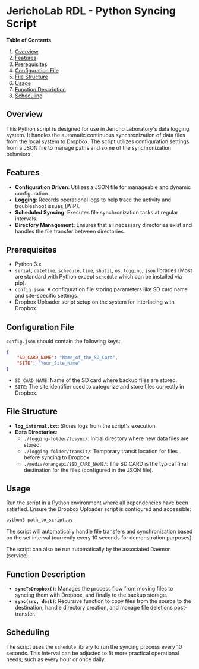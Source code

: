 
# JerichoLab RDL - Python Syncing Script


**Table of Contents**


  1. [Overview](#overview)
  2. [Features](#features)
  3. [Prerequisites](#prerequisites)
  4. [Configuration File](#configuration-file)
  5. [File Structure](#file-structure)
  6. [Usage](#usage)
  7. [Function Description](#function-description)
  8. [Scheduling](#scheduling)

## Overview

This Python script is designed for use in Jericho Laboratory's data logging system. It handles the automatic continuous synchronization of data files from the local system to Dropbox. The script utilizes configuration settings from a JSON file to manage paths and some of the synchronization behaviors.

## Features

- **Configuration Driven**: Utilizes a JSON file for manageable and dynamic configuration.
- **Logging**: Records operational logs to help trace the activity and troubleshoot issues (WIP).
- **Scheduled Syncing**: Executes file synchronization tasks at regular intervals.
- **Directory Management**: Ensures that all necessary directories exist and handles the file transfer between directories.

## Prerequisites

- Python 3.x
- `serial`, `datetime`, `schedule`, `time`, `shutil`, `os`, `logging`, `json` libraries (Most are standard with Python except `schedule` which can be installed via pip).
- `config.json`: A configuration file storing parameters like SD card name and site-specific settings.
- Dropbox Uploader script setup on the system for interfacing with Dropbox.

## Configuration File

`config.json` should contain the following keys:

```json
{
    "SD_CARD_NAME": "Name_of_the_SD_Card",
    "SITE": "Your_Site_Name"
}
```

- `SD_CARD_NAME`: Name of the SD card where backup files are stored.
- `SITE`: The site identifier used to categorize and store files correctly in Dropbox.

## File Structure

- **`log_internal.txt`**: Stores logs from the script's execution.
- **Data Directories**:
  - `./logging-folder/tosync/`: Initial directory where new data files are stored.
  - `./logging-folder/transit/`: Temporary transit location for files before syncing to Dropbox.
  - `./media/orangepi/$SD_CARD_NAME/`: The SD CARD is the typical final destination for the files (configured in the JSON file).

## Usage

Run the script in a Python environment where all dependencies have been satisfied. Ensure the Dropbox Uploader script is configured and accessible:

```bash
python3 path_to_script.py
```

The script will automatically handle file transfers and synchronization based on the set interval (currently every 10 seconds for demonstration purposes).

The script can also be run automatically by the associated Daemon (service).

## Function Description

- **`syncToDropbox()`**: Manages the process flow from moving files to syncing them with Dropbox, and finally to the backup storage.
- **`sync(src, dest)`**: Recursive function to copy files from the source to the destination, handle directory creation, and manage file deletions post-transfer.

## Scheduling

The script uses the `schedule` library to run the syncing process every 10 seconds. This interval can be adjusted to fit more practical operational needs, such as every hour or once daily.
